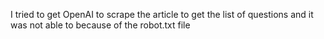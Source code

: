I tried to get OpenAI to scrape the article to get the list of questions and it was not able to because of the robot.txt file
